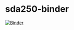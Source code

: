 # sda250-binder
[![Binder](https://mybinder.org/badge_logo.svg)](https://mybinder.org/v2/gh/YvonneYFY/sda250-binder/HEAD)
